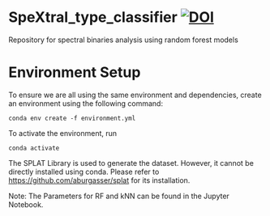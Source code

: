 # SpeXtral_type_classifier [![DOI](https://zenodo.org/badge/614635530.svg)](https://zenodo.org/doi/10.5281/zenodo.10938839)

Repository for spectral binaries analysis using random forest models

# Environment Setup
To ensure we are all using the same environment and dependencies, create an environment using the following command:

```conda env create -f environment.yml```

To activate the environment, run

```conda activate```

The SPLAT Library is used to generate the dataset. However, it cannot be directly installed using conda. Please refer to https://github.com/aburgasser/splat for its installation.

Note: The Parameters for RF and kNN can be found in the Jupyter Notebook. 
